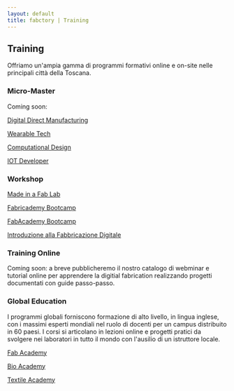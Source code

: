 ```yaml
---
layout: default
title: fabctory | Training
---
```


## Training

Offriamo un'ampia gamma di programmi formativi online e on-site nelle principali città della Toscana.

### Micro-Master

Coming soon: 

[Digital Direct Manufacturing](#)

[Wearable Tech](#)

[Computational Design](#)

[IOT Developer](#)

### Workshop

[Made in a Fab Lab](http://fablabmade.com/workshop)

[Fabricademy Bootcamp](http://textile-academy.org/bootcamp)

[FabAcademy Bootcamp](http://fablabtoscana.it/bootcamp)

[Introduzione alla Fabbricazione Digitale]()

### Training Online

Coming soon: a breve pubblicheremo il nostro catalogo di webminar e tutorial online per apprendere la digitial fabrication realizzando progetti documentati con guide passo-passo.

### Global Education

I programmi globali forniscono formazione di alto livello, in lingua inglese, con i massimi esperti mondiali nel ruolo di docenti per un campus distribuito in 60 paesi. I corsi si articolano in lezioni online e progetti pratici da svolgere nei laboratori in tutto il mondo con l'ausilio di un istruttore locale.

[Fab Academy](http://fabacademy.org)

[Bio Academy](http://bio.academany.org)

[Textile Academy](http://textile-academy.org)



